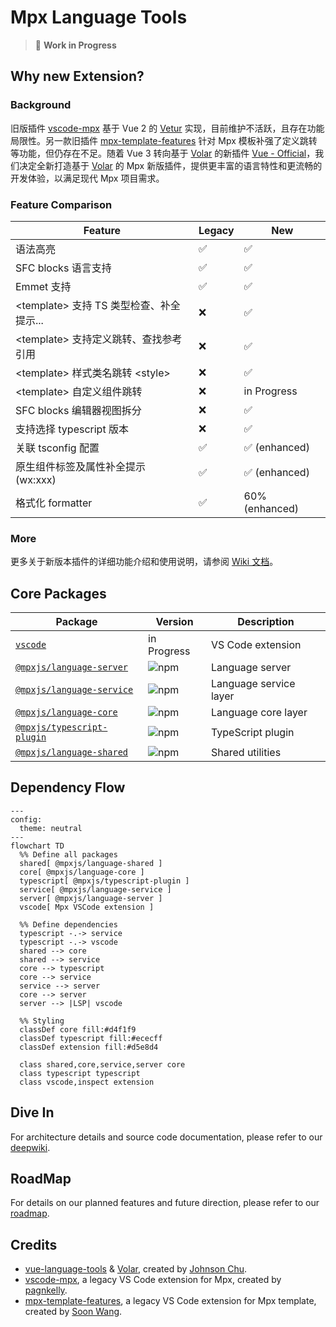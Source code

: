 # Mpx Language Tools

<div align="center">
<!-- etc. download icon -->
</div>

> 🚧 **Work in Progress**

## Why new Extension?

### Background

旧版插件 [vscode-mpx] 基于 Vue 2 的 [Vetur] 实现，目前维护不活跃，且存在功能局限性。另一款旧插件 [mpx-template-features] 针对 Mpx 模板补强了定义跳转等功能，但仍存在不足。随着 Vue 3 转向基于 [Volar] 的新插件 [Vue - Official][vue-official]，我们决定全新打造基于 [Volar] 的 Mpx 新版插件，提供更丰富的语言特性和更流畅的开发体验，以满足现代 Mpx 项目需求。

### Feature Comparison

| Feature                                    | Legacy | New            |
| ------------------------------------------ | ------ | -------------- |
| 语法高亮                                   | ✅     | ✅             |
| SFC blocks 语言支持                        | ✅     | ✅             |
| Emmet 支持                                 | ✅     | ✅             |
| \<template\> 支持 TS 类型检查、补全提示... | ❌     | ✅             |
| \<template\> 支持定义跳转、查找参考引用    | ❌     | ✅             |
| \<template\> 样式类名跳转 \<style\>        | ❌     | ✅             |
| \<template\> 自定义组件跳转                | ❌     | in Progress    |
| SFC blocks 编辑器视图拆分                  | ❌     | ✅             |
| 支持选择 typescript 版本                   | ❌     | ✅             |
| 关联 tsconfig 配置                         | ✅     | ✅ (enhanced)  |
| 原生组件标签及属性补全提示 (wx:xxx)        | ✅     | ✅ (enhanced)  |
| 格式化 formatter                           | ✅     | 60% (enhanced) |

### More

更多关于新版本插件的详细功能介绍和使用说明，请参阅 [Wiki 文档][mpx-vscode-wiki]。

## Core Packages

| Package                                  | Version             | Description            |
| ---------------------------------------- | ------------------- | ---------------------- |
| [`vscode`][mpx-vscode-readme]            | in Progress         | VS Code extension      |
| [`@mpxjs/language-server`][server-pkg]   | ![npm][server-npm]  | Language server        |
| [`@mpxjs/language-service`][service-pkg] | ![npm][service-npm] | Language service layer |
| [`@mpxjs/language-core`][core-pkg]       | ![npm][core-npm]    | Language core layer    |
| [`@mpxjs/typescript-plugin`][ts-pkg]     | ![npm][ts-npm]      | TypeScript plugin      |
| [`@mpxjs/language-shared`][shared-pkg]   | ![npm][shared-npm]  | Shared utilities       |

## Dependency Flow

```mermaid
---
config:
  theme: neutral
---
flowchart TD
  %% Define all packages
  shared[ @mpxjs/language-shared ]
  core[ @mpxjs/language-core ]
  typescript[ @mpxjs/typescript-plugin ]
  service[ @mpxjs/language-service ]
  server[ @mpxjs/language-server ]
  vscode[ Mpx VSCode extension ]

  %% Define dependencies
  typescript -.-> service
  typescript -.-> vscode
  shared --> core
  shared --> service
  core --> typescript
  core --> service
  service --> server
  core --> server
  server --> |LSP| vscode

  %% Styling
  classDef core fill:#d4f1f9
  classDef typescript fill:#ececff
  classDef extension fill:#d5e8d4

  class shared,core,service,server core
  class typescript typescript
  class vscode,inspect extension
```

## Dive In

For architecture details and source code documentation, please refer to our [deepwiki][mpx-deep-wiki].

## RoadMap

For details on our planned features and future direction, please refer to our [roadmap].

## Credits

- [vue-language-tools] & [Volar], created by [Johnson Chu].
- [vscode-mpx], a legacy VS Code extension for Mpx, created by [pagnkelly].
- [mpx-template-features], a legacy VS Code extension for Mpx template, created by [Soon Wang].

<!-- Reference Links -->

[vscode-mpx]: https://marketplace.visualstudio.com/items?itemName=pagnkelly.mpx
[mpx-template-features]: https://marketplace.visualstudio.com/items?itemName=wangshun.mpx-template-features
[vetur]: https://github.com/vuejs/vetur
[Volar]: https://github.com/volarjs/volar.js
[vue-official]: https://marketplace.visualstudio.com/items?itemName=Vue.volar
[vue-language-tools]: https://github.com/vuejs/language-tools
[mpx-deep-wiki]: https://deepwiki.com/mpx-ecology/language-tools
[mpx-vscode-wiki]: https://github.com/mpx-ecology/language-tools/wiki
[roadmap]: https://github.com/mpx-ecology/language-tools/wiki/Roadmap
[Johnson Chu]: https://github.com/johnsoncodehk
[pagnkelly]: https://github.com/pagnkelly
[Soon Wang]: https://github.com/wangshunnn

<!-- Package Links -->

[mpx-vscode-readme]: vscode/README.md
[server-pkg]: packages/language-server
[service-pkg]: packages/language-service
[core-pkg]: packages/language-core
[ts-pkg]: packages/typescript-plugin
[shared-pkg]: packages/language-shared

<!-- NPM Badge Links -->

[mpx-vscode-market]: https://img.shields.io/npm/v/@mpxjs/vscode-mpx
[server-npm]: https://img.shields.io/npm/v/@mpxjs/language-server
[service-npm]: https://img.shields.io/npm/v/@mpxjs/language-service
[core-npm]: https://img.shields.io/npm/v/@mpxjs/language-core
[ts-npm]: https://img.shields.io/npm/v/@mpxjs/typescript-plugin
[shared-npm]: https://img.shields.io/npm/v/@mpxjs/language-shared
